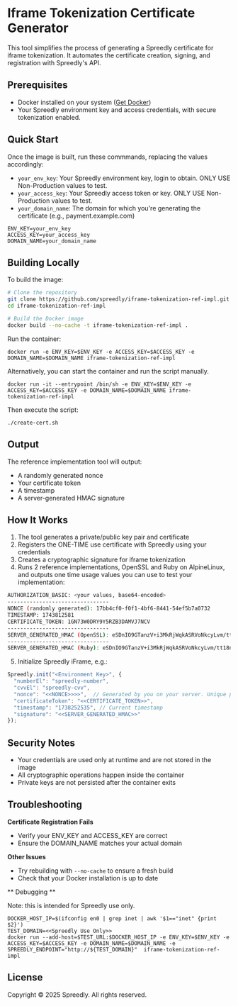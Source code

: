 # Iframe Tokenization Certificate Generator

This tool simplifies the process of generating a Spreedly certificate for iframe tokenization. It automates the certificate creation, signing, and registration with Spreedly's API.

## Prerequisites

- Docker installed on your system ([Get Docker](https://docs.docker.com/get-docker/))
- Your Spreedly environment key and access credentials, with secure tokenization enabled.

## Quick Start

Once the image is built, run these commmands, replacing the values accordingly:
- `your_env_key`: Your Spreedly environment key, login to obtain. ONLY USE Non-Production values to test.
- `your_access_key`: Your Spreedly access token or key. ONLY USE Non-Production values to test.
- `your_domain_name`: The domain for which you're generating the certificate (e.g., payment.example.com)

```shell
ENV_KEY=your_env_key
ACCESS_KEY=your_access_key
DOMAIN_NAME=your_domain_name
```

## Building Locally

To build the image:

```bash
# Clone the repository
git clone https://github.com/spreedly/iframe-tokenization-ref-impl.git
cd iframe-tokenization-ref-impl

# Build the Docker image
docker build --no-cache -t iframe-tokenization-ref-impl .
```

Run the container:

```shell
docker run -e ENV_KEY=$ENV_KEY -e ACCESS_KEY=$ACCESS_KEY -e DOMAIN_NAME=$DOMAIN_NAME iframe-tokenization-ref-impl
```

Alternatively, you can start the container and run the script manually. 

```shell
docker run -it --entrypoint /bin/sh -e ENV_KEY=$ENV_KEY -e ACCESS_KEY=$ACCESS_KEY -e DOMAIN_NAME=$DOMAIN_NAME iframe-tokenization-ref-impl
```

Then execute the script:
```shell
./create-cert.sh
```

## Output

The reference implementation tool will output:
- A randomly generated nonce
- Your certificate token
- A timestamp
- A server-generated HMAC signature

## How It Works

1. The tool generates a private/public key pair and certificate
2. Registers the ONE-TIME use certificate with Spreedly using your credentials
3. Creates a cryptographic signature for iframe tokenization
4. Runs 2 reference implementations, OpenSSL and Ruby on AlpineLinux, and outputs one time usage values you can use to test your implementation:
```bash
AUTHORIZATION_BASIC: <your values, base64-encoded>
--------------------------------
NONCE (randomly generated): 17bb4cf0-f0f1-4bf6-8441-54ef5b7a0732
TIMESTAMP: 1743812581
CERTIFICATE_TOKEN: 1GN73W0DRY9Y5RZB3DAMVJ7NCV
--------------------------------
SERVER_GENERATED_HMAC (OpenSSL): eSDnIO9GTanzV+i3MkRjWqkASRVoNkcyLvm/tt18nNI=
--------------------------------
SERVER_GENERATED_HMAC (Ruby): eSDnIO9GTanzV+i3MkRjWqkASRVoNkcyLvm/tt18nNI=
```
5. Initialize Spreedly iFrame, e.g.:

```javascript
Spreedly.init("<Environment Key>", {  
  "numberEl": "spreedly-number",  
  "cvvEl": "spreedly-cvv",  
  "nonce": "<<NONCE>>>>",  // Generated by you on your server. Unique per session (e.g., UUID)  
  "certificateToken": "<<CERTIFICATE_TOKEN>>",
  "timestamp": "1738252535", // Current timestamp
  "signature": "<<SERVER_GENERATED_HMAC>>"
});
```


## Security Notes

- Your credentials are used only at runtime and are not stored in the image
- All cryptographic operations happen inside the container
- Private keys are not persisted after the container exits

## Troubleshooting

**Certificate Registration Fails**
- Verify your ENV_KEY and ACCESS_KEY are correct
- Ensure the DOMAIN_NAME matches your actual domain

**Other Issues**
- Try rebuilding with `--no-cache` to ensure a fresh build
- Check that your Docker installation is up to date

** Debugging **

Note: this is intended for Spreedly use only.

```shell
DOCKER_HOST_IP=$(ifconfig en0 | grep inet | awk '$1=="inet" {print $2}')
TEST_DOMAIN=<<Spreedly Use Only>>
docker run --add-host=$TEST_URL:$DOCKER_HOST_IP -e ENV_KEY=$ENV_KEY -e ACCESS_KEY=$ACCESS_KEY -e DOMAIN_NAME=$DOMAIN_NAME -e SPREEDLY_ENDPOINT="http://${TEST_DOMAIN}"  iframe-tokenization-ref-impl
```

## License

Copyright © 2025 Spreedly. All rights reserved.